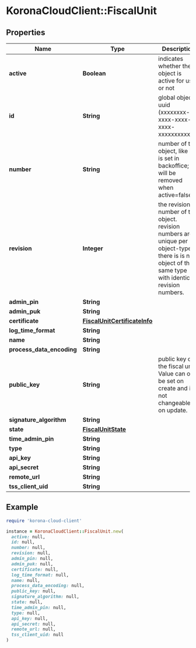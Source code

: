 # KoronaCloudClient::FiscalUnit

## Properties

| Name | Type | Description | Notes |
| ---- | ---- | ----------- | ----- |
| **active** | **Boolean** | indicates whether the object is active for use or not | [optional][readonly] |
| **id** | **String** | global object uuid (xxxxxxxx-xxxx-xxxx-xxxx-xxxxxxxxxxxx) | [optional] |
| **number** | **String** | number of the object, like it is set in backoffice; will be removed when active&#x3D;false | [optional] |
| **revision** | **Integer** | the revision number of the object. revision numbers are unique per object-type. there is is no object of the same type with identical revision numbers. | [optional][readonly] |
| **admin_pin** | **String** |  | [optional] |
| **admin_puk** | **String** |  | [optional] |
| **certificate** | [**FiscalUnitCertificateInfo**](FiscalUnitCertificateInfo.md) |  | [optional] |
| **log_time_format** | **String** |  | [optional] |
| **name** | **String** |  | [optional] |
| **process_data_encoding** | **String** |  | [optional] |
| **public_key** | **String** | public key of the fiscal unit. Value can only be set on create and is not changeable on update. | [optional] |
| **signature_algorithm** | **String** |  | [optional] |
| **state** | [**FiscalUnitState**](FiscalUnitState.md) |  | [optional] |
| **time_admin_pin** | **String** |  | [optional] |
| **type** | **String** |  | [optional] |
| **api_key** | **String** |  | [optional] |
| **api_secret** | **String** |  | [optional] |
| **remote_url** | **String** |  | [optional] |
| **tss_client_uid** | **String** |  | [optional] |

## Example

```ruby
require 'korona-cloud-client'

instance = KoronaCloudClient::FiscalUnit.new(
  active: null,
  id: null,
  number: null,
  revision: null,
  admin_pin: null,
  admin_puk: null,
  certificate: null,
  log_time_format: null,
  name: null,
  process_data_encoding: null,
  public_key: null,
  signature_algorithm: null,
  state: null,
  time_admin_pin: null,
  type: null,
  api_key: null,
  api_secret: null,
  remote_url: null,
  tss_client_uid: null
)
```


